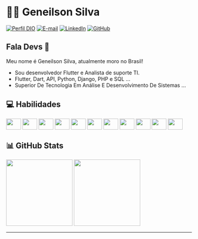 # 👨‍💻 Geneilson Silva

[![Perfil DIO](https://img.shields.io/badge/-Meu%20Perfil%20na%20DIO-30A3DC?style=for-the-badge)](https://web.dio.me/users/geneilsonoliveira2002?tab=achievements)
[![E-mail](https://img.shields.io/badge/-Email-000?style=for-the-badge&logo=microsoft-outlook&logoColor=007BFF)](mailto:geneilsonoliveira2002@gmail.com)
[![LinkedIn](https://img.shields.io/badge/-LinkedIn-000?style=for-the-badge&logo=linkedin&logoColor=30A3DC)](https://www.linkedin.com/in/geneilsonsilva/)
[![GitHub](https://img.shields.io/badge/GitHub-100000?style=for-the-badge&logo=github&logoColor=white)](https://github.com/geneilson7)

## Fala Devs 👋

Meu nome é Geneilson Silva, atualmente moro no Brasil!

- Sou desenvolvedor Flutter e Analista de suporte TI.
- Flutter, Dart, API, Python, Django, PHP e SQL ...
- Superior De Tecnologia Em Análise E Desenvolvimento De Sistemas ...

## 💻 Habilidades

<div>
     <img align="center" height="30" width="40" src="https://cdn.jsdelivr.net/gh/devicons/devicon@latest/icons/flutter/flutter-original.svg"/>
     <img align="center" height="30" width="40" src="https://cdn.jsdelivr.net/gh/devicons/devicon@latest/icons/dart/dart-original.svg"/>
     <img align="center" height="30" width="40" src="https://cdn.jsdelivr.net/gh/devicons/devicon@latest/icons/python/python-original.svg"/>
     <img align="center" height="30" width="40" src="https://cdn.jsdelivr.net/gh/devicons/devicon@latest/icons/django/django-plain.svg"/>
     <img align="center" height="30" width="40" src="https://cdn.jsdelivr.net/gh/devicons/devicon@latest/icons/php/php-original.svg"/>     
     <img align="center" height="30" width="40" src="https://cdn.jsdelivr.net/gh/devicons/devicon@latest/icons/elixir/elixir-original.svg"/>
     <img align="center" height="30" width="40" src="https://cdn.jsdelivr.net/gh/devicons/devicon@latest/icons/sqldeveloper/sqldeveloper-original.svg"/>
     <img align="center" height="30" width="40" src="https://cdn.jsdelivr.net/gh/devicons/devicon@latest/icons/git/git-original.svg"/>
     <img align="center" height="30" width="40" src="https://cdn.jsdelivr.net/gh/devicons/devicon@latest/icons/html5/html5-original.svg"/>
     <img align="center" height="30" width="40" src="https://cdn.jsdelivr.net/gh/devicons/devicon@latest/icons/bootstrap/bootstrap-original.svg"/>
     <img align="center" height="30" width="40" src="https://cdn.jsdelivr.net/gh/devicons/devicon@latest/icons/css3/css3-original.svg"/>
</div>

## 📊 GitHub Stats

<div>
     <img height="180em" src="https://github-readme-stats.vercel.app/api?username=Geneilson7&show_icons=true&theme=tokyonight"/>
     <img height="180em" src="https://github-readme-stats.vercel.app/api/top-langs/?username=Geneilson7&layout=compact&theme=tokyonight"/>
</div>

---
